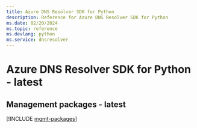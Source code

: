 ```yaml
---
title: Azure DNS Resolver SDK for Python
description: Reference for Azure DNS Resolver SDK for Python
ms.date: 02/20/2024
ms.topic: reference
ms.devlang: python
ms.service: dnsresolver
---
```

# Azure DNS Resolver SDK for Python - latest

## Management packages - latest
[!INCLUDE [mgmt-packages](dns-resolver-mgmt-index.md)]